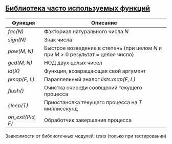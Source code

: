 ## [Библиотека часто используемых функций](../libs.lib.erl)
|     Функция     |                                     Описание                                      |  
|-----------------|-----------------------------------------------------------------------------------|  
|*fac(N)*         | Факториал натурального числа *N*                                                  |  
|*sign(N)*        | Знак числа                                                                        |  
|*pow(M, N)*      | Быстрое возведение в степень (при целом *N* и при *M* > 0 результат = целое число)|  
|*gcd(M, N)*      | НОД двух целых чисел                                                              |  
|*id(X)*          | Функция, возвращающая свой аргумент                                               |  
|*pmap(F, L)*     | Параллельный аналог *lists:map(F, L)*                                             |  
|*flush()*        | Очистка очереди сообщений текущего процесса                                       |  
|*sleep(T)*       | Приостановка текущего процесса на *T* миллисекунд                                 |  
|*on_exit(Pid, F)*| Обработчик завершения процесса                                                    |  

Зависимости от библиотечных модулей: *tests* (только при тестировании)
